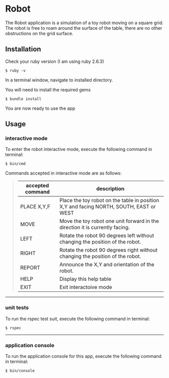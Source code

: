 # Robot

The Robot application is a simulation of a toy robot moving on a square grid.
The robot is free to roam around the surface of the table, there are no other obstructions on the grid surface.

## Installation

Check your ruby version (I am using ruby 2.6.3)
```shell
$ ruby -v
```
In a terminal window, navigate to installed directory.

You will need to install the required gems
```shell
$ bundle install
```
You are now ready to use the app

## Usage
### interactive mode
To enter the robot interactive mode, execute the following command in terminal:

```shell
$ bin/cmd
```
Commands accepted in interactive mode are as follows:
> | accepted command | description |
> | --- | --- |
> | PLACE X,Y,F | Place the toy robot on the table in position X,Y and facing NORTH, SOUTH, EAST or WEST |
> | MOVE        | Move the toy robot one unit forward in the direction it is currently facing. |
> | LEFT        | Rotate the robot 90 degrees left without changing the position of the robot. |
> | RIGHT       | Rotate the robot 90 degrees right without changing the position of the robot. |
> | REPORT      | Announce the X,Y and orientation of the robot. |
> | HELP | Display this help table |
> | EXIT | Exit interactoive mode |

---

### unit tests
To run the rspec test suit, execute the following command in terminal:

```shell
$ rspec
```

---

### application console
To run the application console for this app, execute the following command in terminal:

```shell
$ bin/console
```
